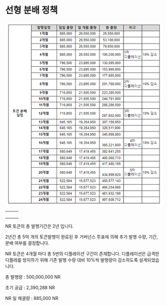 # 선형 분배 정책

![](<../.gitbook/assets/image (41).png>)

|   |   |   |
| - | - | - |
|   |   |   |
|   |   |   |
|   |   |   |
|   |   |   |

NR 토큰의 총 발행기간은 2년 입니다.&#x20;

2년간 총 5억 개의 토큰발행이 완료된 후 거버넌스 투표에 의해 추가 발행 수량, 기간, 분배 여부를 결정합니다.&#x20;

NR 토큰은 4개월 마다 총 5번의 디플레이션 구간이 존재합니다. 디플레이션은 급격한 디플레를 방지하기 위해 기존 발행 수량 대비 10%씩 발행량이 감소하도록 설계되었습니다.

총 발행량 : 500,000,000 NR

초기 공급 : 2,390,288 NR

NR 일 채굴량 : 885,000 NR
